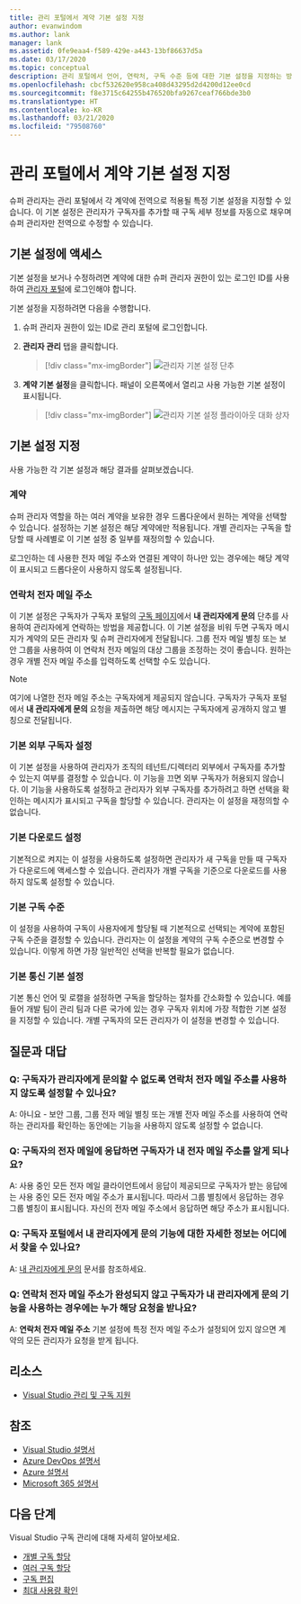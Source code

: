 ```yaml
---
title: 관리 포털에서 계약 기본 설정 지정
author: evanwindom
ms.author: lank
manager: lank
ms.assetid: 0fe9eaa4-f589-429e-a443-13bf86637d5a
ms.date: 03/17/2020
ms.topic: conceptual
description: 관리 포털에서 언어, 연락처, 구독 수준 등에 대한 기본 설정을 지정하는 방법 알아보기
ms.openlocfilehash: cbcf532620e958ca408d43295d2d4200d12ee0cd
ms.sourcegitcommit: f8e3715c64255b476520bfa9267ceaf766bde3b0
ms.translationtype: HT
ms.contentlocale: ko-KR
ms.lasthandoff: 03/21/2020
ms.locfileid: "79508760"
---
```

# <a name="set-preferences-for-your-agreements-in-the-administration-portal"></a>관리 포털에서 계약 기본 설정 지정
슈퍼 관리자는 관리 포털에서 각 계약에 전역으로 적용될 특정 기본 설정을 지정할 수 있습니다.  이 기본 설정은 관리자가 구독자를 추가할 때 구독 세부 정보를 자동으로 채우며 슈퍼 관리자만 전역으로 수정할 수 있습니다.  

## <a name="access-preferences"></a>기본 설정에 액세스
기본 설정을 보거나 수정하려면 계약에 대한 슈퍼 관리자 권한이 있는 로그인 ID를 사용하여 [관리자 포털](https://manage.visualstudio.com)에 로그인해야 합니다.  

기본 설정을 지정하려면 다음을 수행합니다.
1. 슈퍼 관리자 권한이 있는 ID로 관리 포털에 로그인합니다.
2. **관리자 관리** 탭을 클릭합니다.
   > [!div class="mx-imgBorder"]
   > ![관리자 기본 설정 단추](_img/admin-prefs/admin-prefs-button.png)

3. **계약 기본 설정**을 클릭합니다.
패널이 오른쪽에서 열리고 사용 가능한 기본 설정이 표시됩니다. 

   > [!div class="mx-imgBorder"]
   > ![관리자 기본 설정 플라이아웃 대화 상자](_img/admin-prefs/admin-prefs-flyout.png)

## <a name="set-your-preferences"></a>기본 설정 지정
사용 가능한 각 기본 설정과 해당 결과를 살펴보겠습니다. 

### <a name="agreement"></a>계약
슈퍼 관리자 역할을 하는 여러 계약을 보유한 경우 드롭다운에서 원하는 계약을 선택할 수 있습니다.  설정하는 기본 설정은 해당 계약에만 적용됩니다.  개별 관리자는 구독을 할당할 때 사례별로 이 기본 설정 중 일부를 재정의할 수 있습니다. 

로그인하는 데 사용한 전자 메일 주소와 연결된 계약이 하나만 있는 경우에는 해당 계약이 표시되고 드롭다운이 사용하지 않도록 설정됩니다. 

### <a name="contact-email-address"></a>연락처 전자 메일 주소
이 기본 설정은 구독자가 구독자 포털의 [구독 페이지](https://my.visualstudio.com/subscriptions)에서 **내 관리자에게 문의** 단추를 사용하여 관리자에게 연락하는 방법을 제공합니다.  이 기본 설정을 비워 두면 구독자 메시지가 계약의 모든 관리자 및 슈퍼 관리자에게 전달됩니다.  그룹 전자 메일 별칭 또는 보안 그룹을 사용하여 이 연락처 전자 메일의 대상 그룹을 조정하는 것이 좋습니다. 원하는 경우 개별 전자 메일 주소를 입력하도록 선택할 수도 있습니다.

> [!NOTE]
> 여기에 나열한 전자 메일 주소는 구독자에게 제공되지 않습니다.  구독자가 구독자 포털에서 **내 관리자에게 문의** 요청을 제출하면 해당 메시지는 구독자에게 공개하지 않고 별칭으로 전달됩니다. 

### <a name="default-external-subscribers-setting"></a>기본 외부 구독자 설정
이 기본 설정을 사용하여 관리자가 조직의 테넌트/디렉터리 외부에서 구독자를 추가할 수 있는지 여부를 결정할 수 있습니다.  이 기능을 끄면 외부 구독자가 허용되지 않습니다.  이 기능을 사용하도록 설정하고 관리자가 외부 구독자를 추가하려고 하면 선택을 확인하는 메시지가 표시되고 구독을 할당할 수 있습니다. 관리자는 이 설정을 재정의할 수 없습니다. 

### <a name="default-downloads-setting"></a>기본 다운로드 설정
기본적으로 켜지는 이 설정을 사용하도록 설정하면 관리자가 새 구독을 만들 때 구독자가 다운로드에 액세스할 수 있습니다.  관리자가 개별 구독을 기준으로 다운로드를 사용하지 않도록 설정할 수 있습니다.  

### <a name="default-subscription-level"></a>기본 구독 수준
이 설정을 사용하여 구독이 사용자에게 할당될 때 기본적으로 선택되는 계약에 포함된 구독 수준을 결정할 수 있습니다.  관리자는 이 설정을 계약의 구독 수준으로 변경할 수 있습니다. 이렇게 하면 가장 일반적인 선택을 반복할 필요가 없습니다. 

### <a name="default-communication-preferences"></a>기본 통신 기본 설정
기본 통신 언어 및 로캘을 설정하면 구독을 할당하는 절차를 간소화할 수 있습니다.  예를 들어 개발 팀이 관리 팀과 다른 국가에 있는 경우 구독자 위치에 가장 적합한 기본 설정을 지정할 수 있습니다. 개별 구독자의 모든 관리자가 이 설정을 변경할 수 있습니다. 

## <a name="frequently-asked-questions"></a>질문과 대답
### <a name="q--can-i-disable-the-contact-email-address-so-subscribers-cannot-contact-administrators"></a>Q:  구독자가 관리자에게 문의할 수 없도록 **연락처 전자 메일 주소**를 사용하지 않도록 설정할 수 있나요?
A:  아니요 - 보안 그룹, 그룹 전자 메일 별칭 또는 개별 전자 메일 주소를 사용하여 연락하는 관리자를 확인하는 동안에는 기능을 사용하지 않도록 설정할 수 없습니다.

### <a name="q-if-i-answer-a-subscribers-email-will-they-have-my-email-address"></a>Q: 구독자의 전자 메일에 응답하면 구독자가 내 전자 메일 주소를 알게 되나요?
A:  사용 중인 모든 전자 메일 클라이언트에서 응답이 제공되므로 구독자가 받는 응답에는 사용 중인 모든 전자 메일 주소가 표시됩니다.  따라서 그룹 별칭에서 응답하는 경우 그룹 별칭이 표시됩니다.  자신의 전자 메일 주소에서 응답하면 해당 주소가 표시됩니다.  

### <a name="q-where-can-i-find-out-more-about-the-contact-my-admin-feature-in-the-subscriber-portal"></a>Q: 구독자 포털에서 **내 관리자에게 문의** 기능에 대한 자세한 정보는 어디에서 찾을 수 있나요?
A:  [내 관리자에게 문의](contact-my-admin.md) 문서를 참조하세요. 

### <a name="q-if-we-dont-complete-the-contact-email-address-and-a-subscriber-uses-the-contact-my-admin-feature-who-receives-their-request"></a>Q: **연락처 전자 메일 주소**가 완성되지 않고 구독자가 **내 관리자에게 문의** 기능을 사용하는 경우에는 누가 해당 요청을 받나요?
A:  **연락처 전자 메일 주소** 기본 설정에 특정 전자 메일 주소가 설정되어 있지 않으면 계약의 모든 관리자가 요청을 받게 됩니다. 

## <a name="resources"></a>리소스
- [Visual Studio 관리 및 구독 지원](https://visualstudio.microsoft.com/support/support-overview-vs)

## <a name="see-also"></a>참조
- [Visual Studio 설명서](https://docs.microsoft.com/visualstudio/)
- [Azure DevOps 설명서](https://docs.microsoft.com/azure/devops/)
- [Azure 설명서](https://docs.microsoft.com/azure/)
- [Microsoft 365 설명서](https://docs.microsoft.com/microsoft-365/)

## <a name="next-steps"></a>다음 단계
Visual Studio 구독 관리에 대해 자세히 알아보세요.
- [개별 구독 할당](assign-license.md)
- [여러 구독 할당](assign-license-bulk.md)
- [구독 편집](edit-license.md)
- [최대 사용량 확인](maximum-usage.md)



